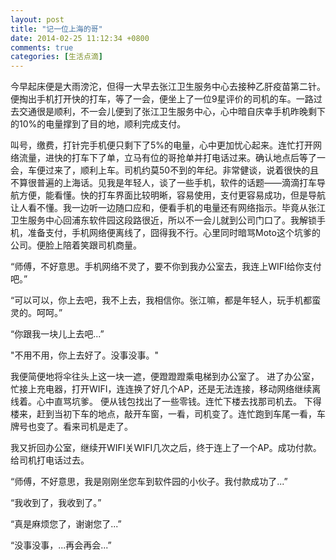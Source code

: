 ```yaml
---
layout: post
title: "记一位上海的哥"
date: 2014-02-25 11:12:34 +0800
comments: true
categories: [生活点滴]
---
```


今早起床便是大雨滂沱，但得一大早去张江卫生服务中心去接种乙肝疫苗第二针。便掏出手机打开快的打车，等了一会，便坐上了一位9星评价的司机的车。一路过去交通很是顺利，不一会儿便到了张江卫生服务中心，心中暗自庆幸手机昨晚剩下的10%的电量撑到了目的地，顺利完成支付。

叫号，缴费，打针完手机便只剩下了5%的电量，心中更加忧心起来。连忙打开网络流量，进快的打车下了单，立马有位的哥抢单并打电话过来。确认地点后等了一会，车便过来了，顺利上车。司机约莫50不到的年纪。非常健谈，说着很快的且不算很普遍的上海话。见我是年轻人，谈了一些手机，软件的话题——滴滴打车导航方便，能看懂。快的打车界面比较明晰，容易使用，支付更容易成功，但是导航让人看不懂。我一边听一边随口应和，便看手机的电量还有网络指示。毕竟从张江卫生服务中心回浦东软件园这段路很近，所以不一会儿就到公司门口了。我解锁手机，准备支付，手机网络便离线了，囧得我不行。心里同时暗骂Moto这个坑爹的公司。便脸上陪着笑跟司机商量。

<!--more-->

“师傅，不好意思。手机网络不灵了，要不你到我办公室去，我连上WIFI给你支付吧。”

“可以可以，你上去吧，我不上去，我相信你。张江嘛，都是年轻人，玩手机都蛮灵的。呵呵。”

“你跟我一块儿上去吧...”

"不用不用，你上去好了。没事没事。"

我便简便地将伞往头上这一块一遮，便蹬蹬蹬乘电梯到办公室了。
进了办公室，忙接上充电器，打开WIFI，连连换了好几个AP，还是无法连接，移动网络继续离线着。心中直骂坑爹。
便从钱包找出了一些零钱。连忙下楼去找那司机去。
下得楼来，赶到当初下车的地点，敲开车窗，一看，司机变了。连忙跑到车尾一看，车牌号也变了。看来司机是走了。

我又折回办公室，继续开WIFI关WIFI几次之后，终于连上了一个AP。成功付款。给司机打电话过去。

“师傅，不好意思，我是刚刚坐您车到软件园的小伙子。我付款成功了...”

“我收到了，我收到了。”

“真是麻烦您了，谢谢您了...”

“没事没事，...再会再会...”
